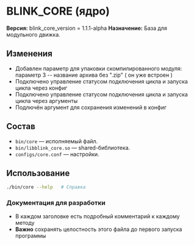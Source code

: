 # BLINK_CORE (ядро)

**Версия:**
blink_core_version = 1.1.1-alpha
**Назначение:** База для модульного движка.

## Изменения
- Добавлен параметр для упаковки скомпилированного модуля: параметр 3 -- название архива без ".zip" ( он уже встроен )
- Подключено управление статусом подключения цикла и запуска цикла через конфиг
- Подключено управление статусом подключения цикла и запуска цикла через аргументы
- Подлючён аргумент для сохранения изменений в конфиг

## Состав
- `bin/core` — исполняемый файл.
- `bin/libblink_core.so` — shared-библиотека.
- `configs/core.conf` — настройки.

## Использование
```bash
./bin/core --help   # Справка
```

### Документация для разработки
- В каждом заголовке есть подробный комментарий к каждому методу
- **Важно** сохранять целостность этого файла до первого запуска программы